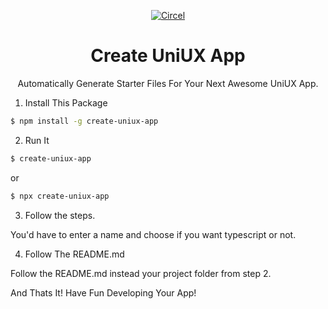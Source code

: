 <p align="center">
<a href="https://circel.co">
<img alt="Circel" src="https://cdn.discordapp.com/attachments/894260496725835776/903648043486834728/circel_logo.png" >
</a>
</p>

# <h1 align="center">Create UniUX App</h1>
<p align="center">Automatically Generate Starter Files For Your Next Awesome UniUX App.</p>

1. Install This Package

```bash
$ npm install -g create-uniux-app
```

2. Run It

```bash
$ create-uniux-app
```
or

```bash
$ npx create-uniux-app
```

3. Follow the steps.

You'd have to enter a name and choose if you want typescript or not.

4. Follow The README.md

Follow the README.md instead your project folder from step 2.

And Thats It! Have Fun Developing Your App!
